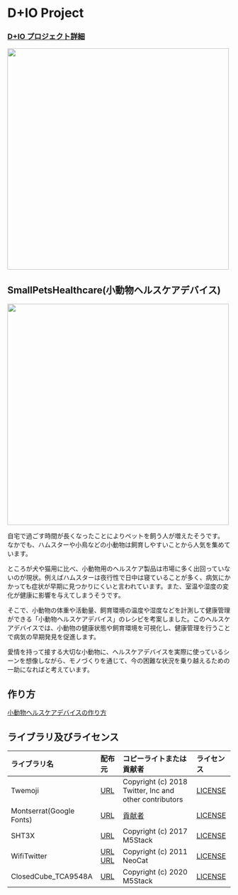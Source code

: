 # D+IO Project

### [D+IO プロジェクト詳細](https://panasonic.co.jp/design/flf/works/doing_io/)

<a href="https://panasonic.co.jp/design/flf/works/doing_io/"><img width="500px" src="https://panasonic.co.jp/design/flf/assets/img/works/doing_io/doing_io_icon.jpg"></a>

## SmallPetsHealthcare(小動物ヘルスケアデバイス)

<img width="500px" src="https://panasonic.co.jp/design/flf/assets/img/works/doing_io/doing_io_small_pets_healthcare.jpg">

自宅で過ごす時間が長くなったことによりペットを飼う人が増えたそうです。 なかでも、ハムスターや小鳥などの小動物は飼育しやすいことから人気を集めています。

ところが犬や猫用に比べ、小動物用のヘルスケア製品は市場に多く出回っていないのが現状。例えばハムスターは夜行性で日中は寝ていることが多く、病気にかかっても症状が早期に見つかりにくいと言われています。また、室温や湿度の変化が健康に影響を与えてしまうそうです。


そこで、小動物の体重や活動量、飼育環境の温度や湿度などを計測して健康管理ができる「小動物ヘルスケアデバイス」のレシピを考案しました。このヘルスケアデバイスでは、小動物の健康状態や飼育環境を可視化し、健康管理を行うことで病気の早期発見を促進します。


愛情を持って接する大切な小動物に、ヘルスケアデバイスを実際に使っているシーンを想像しながら、モノづくりを通じて、今の困難な状況を乗り越えるための一助になればと考えています。

## 作り方
[小動物ヘルスケアデバイスの作り方](https://github.com/panasonic-corporation/doingio-small-pets-healthcare-docs)

## ライブラリ及びライセンス

| ライブラリ名| 配布元 | コピーライトまたは貢献者 | ライセンス |
|:---|:----|:----|:----|
| Twemoji | [URL](https://twemoji.twitter.com/) | Copyright (c) 2018 Twitter, Inc and other contributors | [LICENSE](https://github.com/twitter/twemoji/blob/master/LICENSE) |
| Montserrat(Google Fonts) | [URL](https://fonts.google.com/specimen/Montserrat#standard-styles) | [貢献者](https://github.com/JulietaUla/Montserrat/blob/master/CONTRIBUTORS.txt) | [LICENSE](https://fonts.google.com/specimen/Montserrat#license) |
| SHT3X | [URL](https://github.com/m5stack/M5Stack/tree/master/examples/Unit/ENVII_SHT30_BMP280) | Copyright (c) 2017 M5Stack | [LICENSE](https://github.com/m5stack/M5Stack/blob/master/LICENSE) |
| WifiTwitter | [URL](http://arduino-tweet.appspot.com/)<br>[URL](https://m5stack-build.hatenablog.com/entry/2020/02/27/234505) | Copyright (c) 2011 NeoCat | [LICENSE](https://github.com/NeoCat/Arduno-Twitter-library/blob/master/LICENSE.txt) |
| ClosedCube_TCA9548A | [URL](https://github.com/m5stack/M5StickC/tree/master/examples/Unit/PaHUB) | Copyright (c) 2020 M5Stack | [LICENSE](https://github.com/m5stack/M5StickC/blob/master/LICENSE) |
